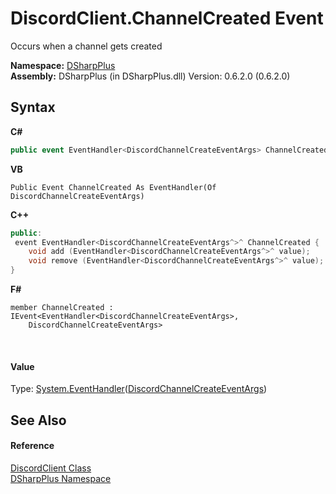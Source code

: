 # DiscordClient.ChannelCreated Event
 

Occurs when a channel gets created

**Namespace:**&nbsp;<a href="503971eb-de5e-a570-9922-de9500a9b1cc">DSharpPlus</a><br />**Assembly:**&nbsp;DSharpPlus (in DSharpPlus.dll) Version: 0.6.2.0 (0.6.2.0)

## Syntax

**C#**<br />
``` C#
public event EventHandler<DiscordChannelCreateEventArgs> ChannelCreated
```

**VB**<br />
``` VB
Public Event ChannelCreated As EventHandler(Of DiscordChannelCreateEventArgs)
```

**C++**<br />
``` C++
public:
 event EventHandler<DiscordChannelCreateEventArgs^>^ ChannelCreated {
	void add (EventHandler<DiscordChannelCreateEventArgs^>^ value);
	void remove (EventHandler<DiscordChannelCreateEventArgs^>^ value);
}
```

**F#**<br />
``` F#
member ChannelCreated : IEvent<EventHandler<DiscordChannelCreateEventArgs>,
    DiscordChannelCreateEventArgs>

```

<br />

#### Value
Type: <a href="http://msdn2.microsoft.com/en-us/library/db0etb8x" target="_blank">System.EventHandler</a>(<a href="8598af9d-e64f-89ac-37bf-29886f07e4d6">DiscordChannelCreateEventArgs</a>)

## See Also


#### Reference
<a href="8f8cbf24-03e9-53cc-389f-2ba10a699065">DiscordClient Class</a><br /><a href="503971eb-de5e-a570-9922-de9500a9b1cc">DSharpPlus Namespace</a><br />